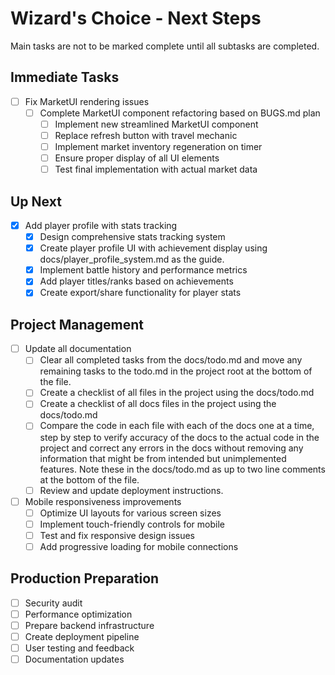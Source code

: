 # Wizard's Choice - Next Steps
Main tasks are not to be marked complete until all subtasks are completed.

## Immediate Tasks
- [ ] Fix MarketUI rendering issues
  - [ ] Complete MarketUI component refactoring based on BUGS.md plan
    - [ ] Implement new streamlined MarketUI component
    - [ ] Replace refresh button with travel mechanic
    - [ ] Implement market inventory regeneration on timer
    - [ ] Ensure proper display of all UI elements
    - [ ] Test final implementation with actual market data

## Up Next
- [x] Add player profile with stats tracking
  - [x] Design comprehensive stats tracking system
  - [x] Create player profile UI with achievement display using docs/player_profile_system.md as the guide.
  - [x] Implement battle history and performance metrics
  - [x] Add player titles/ranks based on achievements
  - [x] Create export/share functionality for player stats

## Project Management
- [ ] Update all documentation
  - [ ] Clear all completed tasks from the docs/todo.md and move any remaining tasks to the todo.md in the project root at the bottom of the file. 
  - [ ] Create a checklist of all files in the project using the docs/todo.md 
  - [ ] Create a checklist of all docs files in the project using the docs/todo.md 
  - [ ] Compare the code in each file with each of the docs one at a time, step by step to verify accuracy of the docs to the actual code in the project and correct any errors in the docs without removing any information that might be from intended but unimplemented features. Note these in the docs/todo.md as up to two line comments at the bottom of the file.
  - [ ] Review and update deployment instructions.

- [ ] Mobile responsiveness improvements
  - [ ] Optimize UI layouts for various screen sizes
  - [ ] Implement touch-friendly controls for mobile
  - [ ] Test and fix responsive design issues
  - [ ] Add progressive loading for mobile connections

## Production Preparation
- [ ] Security audit
- [ ] Performance optimization
- [ ] Prepare backend infrastructure
- [ ] Create deployment pipeline
- [ ] User testing and feedback
- [ ] Documentation updates
